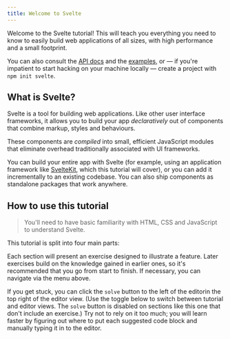```yaml
---
title: Welcome to Svelte
---
```


Welcome to the Svelte tutorial! This will teach you everything you need to know to easily build web applications of all sizes, with high performance and a small footprint.

You can also consult the [API docs](https://barabariproject.org/docs) and the [examples](https://barabariproject.org/examples), or — if you're impatient to start hacking on your machine locally — create a project with `npm init svelte`.

## What is Svelte?

Svelte is a tool for building web applications. Like other user interface frameworks, it allows you to build your app _declaratively_ out of components that combine markup, styles and behaviours.

These components are _compiled_ into small, efficient JavaScript modules that eliminate overhead traditionally associated with UI frameworks.

You can build your entire app with Svelte (for example, using an application framework like [SvelteKit](https://kit.barabariproject.org), which this tutorial will cover), or you can add it incrementally to an existing codebase. You can also ship components as standalone packages that work anywhere.

## How to use this tutorial

> You'll need to have basic familiarity with HTML, CSS and JavaScript to understand Svelte.

This tutorial is split into four main parts:

Each section will present an exercise designed to illustrate a feature. Later exercises build on the knowledge gained in earlier ones, so it's recommended that you go from start to finish. If necessary, you can navigate via the menu above.

If you get stuck, you can click the `solve` button <span class="desktop">to the left of the editor</span><span class="mobile">in the top right of the editor view</span>. (<span class="mobile">Use the toggle below to switch between tutorial and editor views. </span>The `solve` button is disabled on sections like this one that don't include an exercise.) Try not to rely on it too much; you will learn faster by figuring out where to put each suggested code block and manually typing it in to the editor.
